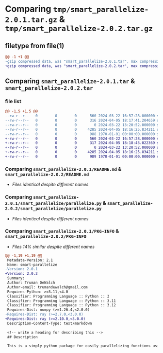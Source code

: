 # Comparing `tmp/smart_parallelize-2.0.1.tar.gz` & `tmp/smart_parallelize-2.0.2.tar.gz`

## filetype from file(1)

```diff
@@ -1 +1 @@
-gzip compressed data, was "smart_parallelize-2.0.1.tar", max compression
+gzip compressed data, was "smart_parallelize-2.0.2.tar", max compression
```

## Comparing `smart_parallelize-2.0.1.tar` & `smart_parallelize-2.0.2.tar`

### file list

```diff
@@ -1,5 +1,5 @@
--rw-r--r--   0        0        0      560 2024-03-22 16:57:28.000000 smart_parallelize-2.0.1/README.md
--rw-r--r--   0        0        0      316 2024-04-05 18:17:41.204659 smart_parallelize-2.0.1/pyproject.toml
--rw-r--r--   0        0        0        0 2024-03-22 13:20:52.000000 smart_parallelize-2.0.1/smart_parallelize/__init__.py
--rw-r--r--   0        0        0     4285 2024-04-05 18:16:25.834211 smart_parallelize-2.0.1/smart_parallelize/parallelize.py
--rw-r--r--   0        0        0      988 1970-01-01 00:00:00.000000 smart_parallelize-2.0.1/PKG-INFO
+-rw-r--r--   0        0        0      560 2024-03-22 16:57:28.000000 smart_parallelize-2.0.2/README.md
+-rw-r--r--   0        0        0      317 2024-04-05 18:18:43.022369 smart_parallelize-2.0.2/pyproject.toml
+-rw-r--r--   0        0        0        0 2024-03-22 13:20:52.000000 smart_parallelize-2.0.2/smart_parallelize/__init__.py
+-rw-r--r--   0        0        0     4285 2024-04-05 18:16:25.834211 smart_parallelize-2.0.2/smart_parallelize/parallelize.py
+-rw-r--r--   0        0        0      989 1970-01-01 00:00:00.000000 smart_parallelize-2.0.2/PKG-INFO
```

### Comparing `smart_parallelize-2.0.1/README.md` & `smart_parallelize-2.0.2/README.md`

 * *Files identical despite different names*

### Comparing `smart_parallelize-2.0.1/smart_parallelize/parallelize.py` & `smart_parallelize-2.0.2/smart_parallelize/parallelize.py`

 * *Files identical despite different names*

### Comparing `smart_parallelize-2.0.1/PKG-INFO` & `smart_parallelize-2.0.2/PKG-INFO`

 * *Files 14% similar despite different names*

```diff
@@ -1,19 +1,19 @@
 Metadata-Version: 2.1
 Name: smart-parallelize
-Version: 2.0.1
+Version: 2.0.2
 Summary: 
 Author: Truman DeWalch
 Author-email: trumandewalch@gmail.com
 Requires-Python: >=3.11,<4.0
 Classifier: Programming Language :: Python :: 3
 Classifier: Programming Language :: Python :: 3.11
 Classifier: Programming Language :: Python :: 3.12
 Requires-Dist: numpy (>=1.26.4,<2.0.0)
-Requires-Dist: ray (>=2.7.0,<3.0.0)
+Requires-Dist: ray (>=2.10.0,<3.0.0)
 Description-Content-Type: text/markdown
 
 <!-- write a heading for describing this -->
 ## Description
 
 This is a simply python package for easily parallelizing functions using.
```

